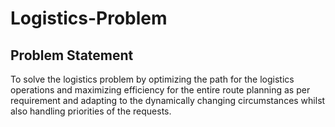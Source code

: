 # Logistics-Problem
## Problem Statement

To solve the logistics problem by optimizing the path for the logistics operations and maximizing efficiency for the entire route planning as per requirement and adapting to the dynamically changing circumstances whilst also handling priorities of the requests. 



